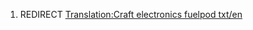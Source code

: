 1.  REDIRECT [Translation:Craft electronics fuelpod
    txt/en](Translation:Craft_electronics_fuelpod_txt/en "wikilink")